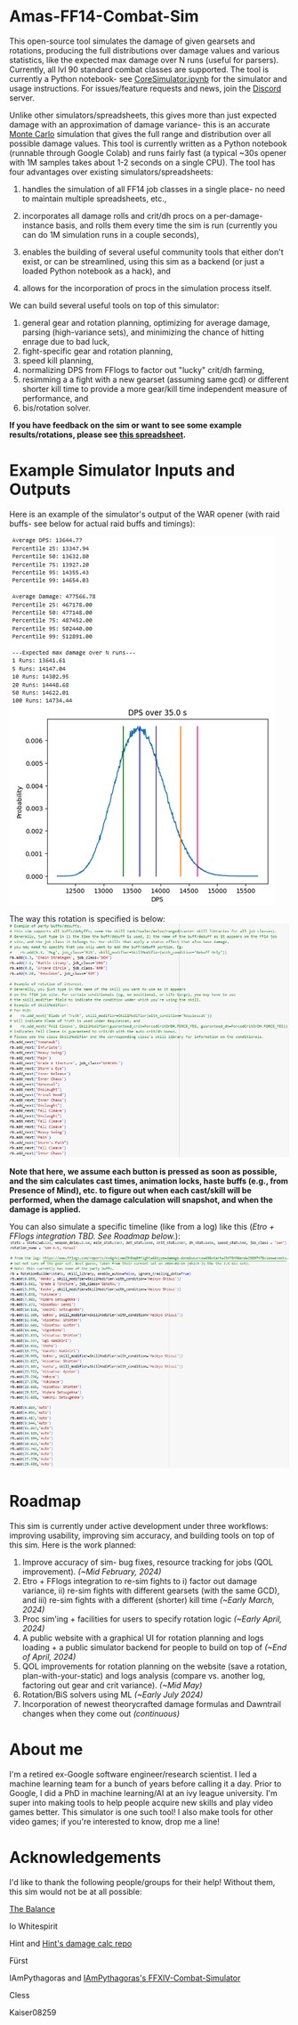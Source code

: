 # Amas-FF14-Combat-Sim

This open-source tool simulates the damage of given gearsets and rotations, producing the full distributions over damage values and various statistics, like the expected max damage over N runs (useful for parsers). Currently, all lvl 90 standard combat classes are supported. The tool is currently a Python notebook- see [CoreSimulator.ipynb](https://github.com/Amarantine-xiv/Amas-FF14-Combat-Sim/blob/main/CoreSimulator.ipynb) for the simulator and usage instructions. For issues/feature requests and news, join the [Discord](https://discord.gg/CV6sHj8h9D) server.

Unlike other simulators/spreadsheets, this gives more than just expected damage with an approximation of damage variance- this is an accurate [Monte Carlo](https://en.wikipedia.org/wiki/Monte_Carlo_method) simulation that gives the full range and distribution over all possible damage values. This tool is currently written as a Python notebook (runnable through Google Colab) and runs fairly fast (a typical ~30s opener with 1M samples takes about 1-2 seconds on a single CPU). The tool has four advantages over existing simulators/spreadsheets:

1) handles the simulation of all FF14 job classes in a single place- no need to maintain multiple spreadsheets, etc.,

2) incorporates all damage rolls and crit/dh procs on a per-damage-instance basis, and rolls them every time the sim is run (currently you can do 1M simulation runs in a couple seconds),

3) enables the building of several useful community tools that either don't exist, or can be streamlined, using this sim as a backend (or just a loaded Python notebook as a hack), and

4) allows for the incorporation of procs in the simulation process itself.

We can build several useful tools on top of this simulator:

1) general gear and rotation planning, optimizing for average damage, parsing (high-variance sets), and minimizing the chance of hitting enrage due to bad luck,
2) fight-specific gear and rotation planning,
3) speed kill planning,
4) normalizing DPS from FFlogs to factor out "lucky" crit/dh farming,
5) resimming a a fight with a new gearset (assuming same gcd) or different shorter kill time to provide a more gear/kill time independent measure of performance, and
6) bis/rotation solver.

**If you have feedback on the sim or want to see some example results/rotations, please see [this spreadsheet](https://docs.google.com/spreadsheets/d/1O0ZdJyjMhUAC7YtkyvXPTSNtSAyOFnzm3MBGHTln914/edit?usp=sharing).**

# Example Simulator Inputs and Outputs

Here is an example of the simulator's output of the WAR opener (with raid buffs- see below for actual raid buffs and timings):

![WAR opener output](https://github.com/Amarantine-xiv/Amas-FF14-Combat-Sim/blob/main/ff14_sim_pics/war_rotation_output2.png?raw=true)

The way this rotation is specified is below:
![War opener input](https://github.com/Amarantine-xiv/Amas-FF14-Combat-Sim/blob/main/ff14_sim_pics/war_rotation2.png?raw=true)

**Note that here, we assume each button is pressed as soon as possible, and the sim calculates cast times, animation locks, haste buffs (e.g., from Presence of Mind), etc. to figure out when each cast/skill will be performed, when the damage calculation will snapshot, and when the damage is applied.**

You can also simulate a specific timeline (like from a log) like this (*Etro + FFlogs integration TBD. See Roadmap below.*):
![SAM log input](https://github.com/Amarantine-xiv/Amas-FF14-Combat-Sim/blob/main/ff14_sim_pics/sam_rotation_manual.png?raw=true)

# Roadmap
This sim is currently under active development under three workflows: improving usability, improving sim accuracy, and building tools on top of this sim. Here is the work planned:
1) Improve accuracy of sim- bug fixes, resource tracking for jobs (QOL improvement). *(~Mid February, 2024)*
2) Etro + FFlogs integration to re-sim fights to i) factor out damage variance, ii) re-sim fights with different gearsets (with the same GCD), and iii) re-sim fights with a different (shorter) kill time *(~Early March, 2024)*
3) Proc sim'ing + facilities for users to specify rotation logic *(~Early April, 2024)*
4) A public website with a graphical UI for rotation planning and logs loading + a public simulator backend for people to build on top of *(~End of April, 2024)*
5) QOL improvements for rotation planning on the website (save a rotation, plan-with-your-static) and logs analysis (compare vs. another log, factoring out gear and crit variance). *(~Mid May)*
6) Rotation/BiS solvers using ML *(~Early July 2024)*
7) Incorporation of newest theorycrafted damage formulas and Dawntrail changes when they come out *(continuous)*

# About me
I'm a retired ex-Google software engineer/research scientist. I led a machine learning team for a bunch of years before calling it a day. Prior to Google, I did a PhD in machine learning/AI at an ivy league university. I'm super into making tools to help people acquire new skills and play video games better. This simulator is one such tool! I also make tools for other video games; if you're interested to know, drop me a line!

# Acknowledgements
I'd like to thank the following people/groups for their help! Without them, this sim would not be at all possible:

[The Balance](https://www.thebalanceffxiv.com/)

Io Whitespirit

Hint and [Hint's damage calc repo](https://github.com/hintxiv/reassemble)

Fürst

IAmPythagoras and [IAmPythagoras's FFXIV-Combat-Simulator](https://github.com/IAmPythagoras/FFXIV-Combat-Simulator)

Cless

Kaiser08259


